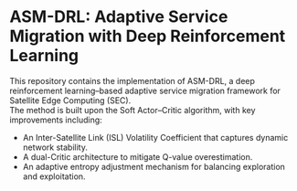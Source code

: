 # ASM-DRL: Adaptive Service Migration with Deep Reinforcement Learning

This repository contains the implementation of ASM-DRL, a deep reinforcement learning–based adaptive service migration framework for Satellite Edge Computing (SEC).  
The method is built upon the Soft Actor–Critic algorithm, with key improvements including:
- An Inter-Satellite Link (ISL) Volatility Coefficient that captures dynamic network stability.  
- A dual-Critic architecture to mitigate Q-value overestimation.  
- An adaptive entropy adjustment mechanism for balancing exploration and exploitation.  
